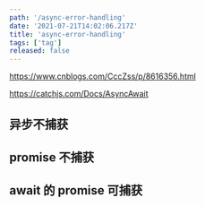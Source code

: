 ```yaml
---
path: '/async-error-handling'
date: '2021-07-21T14:02:06.217Z'
title: 'async-error-handling'
tags: ['tag']
released: false
---
```


https://www.cnblogs.com/CccZss/p/8616356.html

https://catchjs.com/Docs/AsyncAwait

## 异步不捕获

## promise 不捕获

## await 的 promise 可捕获